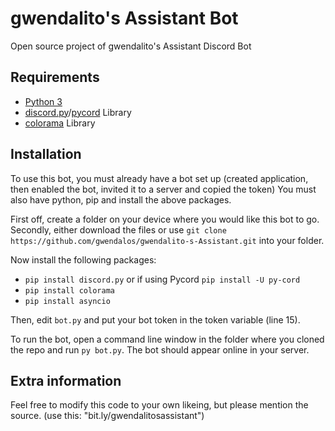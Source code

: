 # gwendalito's Assistant Bot
Open source project of gwendalito's Assistant Discord Bot

## Requirements
- [Python 3](https://www.python.org/downloads/)
- [discord.py](https://discordpy.readthedocs.io/en/stable/api.html)/[pycord](https://github.com/Pycord-Development/pycord) Library
- [colorama](https://pypi.org/project/colorama/) Library

## Installation
To use this bot, you must already have a bot set up (created application, then enabled the bot, invited it to a server and copied the token)
You must also have python, pip and install the above packages.

First off, create a folder on your device where you would like this bot to go.
Secondly, either download the files or use `git clone https://github.com/gwendalos/gwendalito-s-Assistant.git` into your folder.

Now install the following packages:
- ```pip install discord.py``` or if using Pycord ```pip install -U py-cord```
- ```pip install colorama```
- ```pip install asyncio```


Then, edit `bot.py` and put your bot token in the token variable (line 15).

To run the bot, open a command line window in the folder where you cloned the repo and run `py bot.py`. The bot should appear online in your server.

## Extra information
Feel free to modify this code to your own likeing, but please mention the source. (use this: "bit.ly/gwendalitosassistant")
